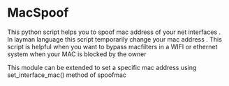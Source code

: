 MacSpoof
========
This python script helps you to spoof mac address of your net interfaces . In layman language this script temporarily change
your mac address . This script is helpful when you want to bypass macfilters in a WIFI or ethernet system when your MAC is 
blocked by the owner

This module can be extended to set a specific mac address  using set_interface_mac() method of spoofmac
